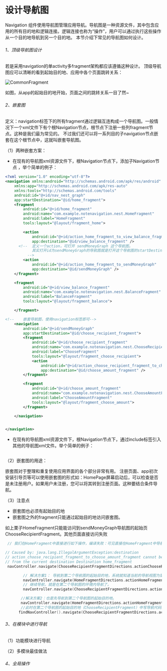 # 设计导航图

Navigation 组件使用导航图管理应用导航。导航图是一种资源文件，其中包含应用的所有目的地和逻辑连接。逻辑连接也称为“操作”，用户可以通过执行这些操作从一个目的地导航到另一个目的地。
本节介绍下常见的导航图如何设计。

###### 1、顶级导航图设计

若是采用navigation的单activity多fragment架构都应该遵循这种设计。 顶级导航图应可以清晰的看到起始目的地、应用中各个页面跳转关系：

![CommonFragment](https://gitee.com/sunnnydaydev/my-pictures/raw/master/github/navigation/top_graph.png)

如图，从app的起始目的地开始，页面之间的跳转关系一目了然~

###### 2、嵌套图

定义：navigation标签下的所有fragment通过逻辑互连构成一个导航图。一般情况下一个xml文件下有个根Navigation节点，根节点下注册一些列fragment节点。这种是我们最为常见的。
不过我们还可以将一系列目的子navigation节点嵌套在这个根节点中，这就叫嵌套导航图。

（1）两种嵌套方案：

- 在现有的导航图xml资源文件下，根Navigation节点下，添加子Navigation节点 ，举个简单的例子：

```xml
<?xml version="1.0" encoding="utf-8"?>
<navigation xmlns:android="http://schemas.android.com/apk/res/android"
    xmlns:app="http://schemas.android.com/apk/res-auto"
    xmlns:tools="http://schemas.android.com/tools"
    android:id="@+id/nav_nest_graph"
    app:startDestination="@id/home_fragment">
    <fragment
        android:id="@+id/home_fragment"
        android:name="com.example.notenavigation.nest.HomeFragment"
        android:label="HomeFragment"
        tools:layout="@layout/fragment_home">

        <action
            android:id="@+id/action_home_fragment_to_view_balance_fragment"
            app:destination="@id/view_balance_fragment" />
      <!--  定义一个action，可打开 sendMoneyGraph 这个导航图。
            其实打开id为sendMoneyGraph的导航图就是打开这个导航图的startDestination
          -->
        <action
            android:id="@+id/action_home_fragment_to_sendMoneyGraph"
            app:destination="@id/sendMoneyGraph" />
    </fragment>

    <fragment
        android:id="@+id/view_balance_fragment"
        android:name="com.example.notenavigation.nest.BalanceFragment"
        android:label="BalanceFragment"
        tools:layout="@layout/fragment_balance">

    </fragment>

<!--    嵌套导航图，使用navigation标签即可-->
    <navigation
        android:id="@+id/sendMoneyGraph"
        app:startDestination="@id/choose_recipient_fragment">
        <fragment
            android:id="@+id/choose_recipient_fragment"
            android:name="com.example.notenavigation.nest.ChooseRecipientFragment"
            android:label="ChooseFragment"
            tools:layout="@layout/fragment_choose_recipient">
            <action
                android:id="@+id/action_choose_recipient_fragment_to_choose_amount_fragment"
                app:destination="@id/choose_amount_fragment" />
        </fragment>

        <fragment
            android:id="@+id/choose_amount_fragment"
            android:name="com.example.notenavigation.nest.ChooseAmountFragment"
            android:label="ChooseAmountFragment"
            tools:layout="@layout/fragment_choose_amount">
        </fragment>

    </navigation>


</navigation>
```

- 在现有的导航图xml资源文件下，根Navigation节点下，通过include标签引入其他的导航图xml文件。举个简单的例子：

```xml

```


（2）嵌套图的用途：

嵌套图对于整理和重复使用应用界面的各个部分非常有用。 注册页面、app初次安装引导页等可以使用嵌套图的形式如：HomePage屏幕启动后，可以检查是否是未注册用户。如果用户未注册，您可以将其转到注册页面。这种要结合条件导航。

（3）注意点

- 嵌套图也必须有起始目的地
- 嵌套图之外的fragment只能通过起始目的地访问嵌套图。

如上栗子HomeFragment只能能访问到sendMoneyGraph导航图的起始页ChooseRecipientFragment。其他页面直接访问失败


```kotlin
 // 我们在HomeFragment中直接进行如下操作，编译失败：可见直接在HomeFragment中导航到ChooseAmountFragment是失败的。

// Caused by: java.lang.IllegalArgumentException:destination
// action_choose_recipient_fragment_to_choose_amount_fragment cannot be found 
// from the current destination Destination home_fragment
 navController.navigate(ChooseRecipientFragmentDirections.actionChooseRecipientFragmentToChooseAmountFragment())
```

```kotlin
        // 解决方案1： 导航到第二个导航图的起始目的地，系统就知道当前的导航视图为第二个navigation导航图了。
        navController.navigate(HomeFragmentDirections.actionHomeFragmentToSendMoneyGraph())
        // 继续导航，就是在第二个导航图的环境内导航了。
        navController.navigate(ChooseRecipientFragmentDirections.actionChooseRecipientFragmentToChooseAmountFragment())

       //解决方案2：也是先导航到第二个导航图的起始目的地。
       navController.navigate(HomeFragmentDirections.actionHomeFragmentToSendMoneyGraph())
       //此时在第二个导航图的起始目的地（ChooseRecipientFragment）中写导航代码即可：
      findNavController().navigate(ChooseRecipientFragmentDirections.actionChooseRecipientFragmentToChooseAmountFragment())
```

###### 3、在模块中进行导航

（1）功能模块进行导航

（2）多模块最佳做法

###### 4、全局操作